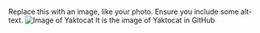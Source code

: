 Replace this with an image, like your photo. Ensure you include some alt-text.
![Image of Yaktocat](https://octodex.github.com/images/yaktocat.png)
It is the image of Yaktocat in GitHub
